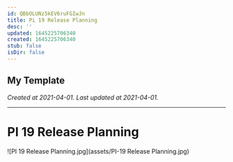 ```yaml
---
id: QBbOLUNz5kEV6ruFGIwJn
title: Pi 19 Release Planning
desc: ''
updated: 1645225706340
created: 1645225706340
stub: false
isDir: false
---
```

My Template
---

_Created at 2021-04-01._
_Last updated at 2021-04-01._




---

# PI 19 Release Planning


![PI 19 Release Planning.jpg](assets/PI-19 Release Planning.jpg)

